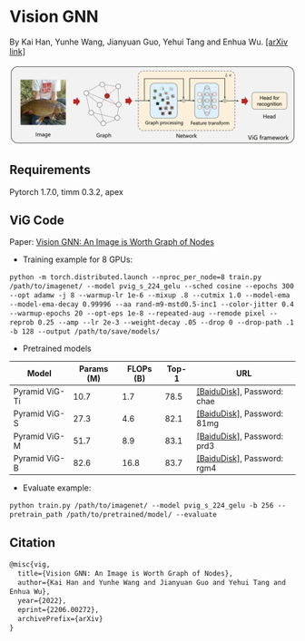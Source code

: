 # Vision GNN
By Kai Han, Yunhe Wang, Jianyuan Guo, Yehui Tang and Enhua Wu. [[arXiv link]](https://arxiv.org/abs/2206.00272)

![image](../fig/vig.png)

## Requirements
Pytorch 1.7.0,
timm 0.3.2,
apex

## ViG Code
Paper: [Vision GNN: An Image is Worth Graph of Nodes](https://arxiv.org/abs/2206.00272)

- Training example for 8 GPUs:
```
python -m torch.distributed.launch --nproc_per_node=8 train.py /path/to/imagenet/ --model pvig_s_224_gelu --sched cosine --epochs 300 --opt adamw -j 8 --warmup-lr 1e-6 --mixup .8 --cutmix 1.0 --model-ema --model-ema-decay 0.99996 --aa rand-m9-mstd0.5-inc1 --color-jitter 0.4 --warmup-epochs 20 --opt-eps 1e-8 --repeated-aug --remode pixel --reprob 0.25 --amp --lr 2e-3 --weight-decay .05 --drop 0 --drop-path .1 -b 128 --output /path/to/save/models/
```

- Pretrained models

|Model|Params (M)|FLOPs (B)|Top-1|URL|
|-|-|-|-|-|
|Pyramid ViG-Ti|10.7|1.7|78.5|[[BaiduDisk]](https://pan.baidu.com/s/1Vrr-oXQeUFujaHKMC5sXIQ), Password: chae|
|Pyramid ViG-S|27.3|4.6|82.1|[[BaiduDisk]](https://pan.baidu.com/s/10MWZznvPIvGAiBtnwj7TRg), Password: 81mg|
|Pyramid ViG-M|51.7|8.9|83.1|[[BaiduDisk]](https://pan.baidu.com/s/1N3nviACOrY0XBC0FKoDL6g), Password: prd3|
|Pyramid ViG-B|82.6|16.8|83.7|[[BaiduDisk]](https://pan.baidu.com/s/1b5OvPZXwcSwur2nuDAzf5Q), Password: rgm4|

- Evaluate example:
```
python train.py /path/to/imagenet/ --model pvig_s_224_gelu -b 256 --pretrain_path /path/to/pretrained/model/ --evaluate
```

## Citation
```
@misc{vig,
  title={Vision GNN: An Image is Worth Graph of Nodes}, 
  author={Kai Han and Yunhe Wang and Jianyuan Guo and Yehui Tang and Enhua Wu},
  year={2022},
  eprint={2206.00272},
  archivePrefix={arXiv}
}
```


